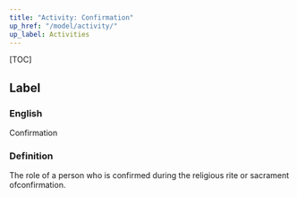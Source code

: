 ```yaml
---
title: "Activity: Confirmation"
up_href: "/model/activity/"
up_label: Activities
---
```


[TOC]

## Label

### English
Confirmation



### Definition 
The role of a person who is confirmed during the religious rite or sacrament ofconfirmation.